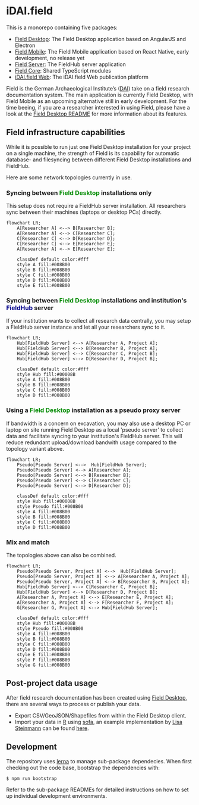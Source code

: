 # iDAI.field

This is a monorepo containing five packages:

* [Field Desktop](desktop): The Field Desktop application based on AngularJS and Electron
* [Field Mobile](mobile): The Field Mobile application based on React Native, early development, no release yet
* [Field Server](server): The FieldHub server application
* [Field Core](core): Shared TypeScript modules
* [iDAI.field Web](web): The iDAI.field Web publication platform

Field is the German Archaeological Institute’s ([DAI](https://www.dainst.org)) take on a field research documentation system. The main application is currently Field Desktop, with Field Mobile as an upcoming alternative still in early development. For the time beeing, if you are a researcher interested in using Field, please have a look at the [Field Desktop README](desktop) for more information about its features.

## Field infrastructure capabilities

While it is possible to run just one Field Desktop installation for your project on a single machine, the strength of Field is its capability for automatic database- and filesyncing between different Field Desktop installations and FieldHub.

Here are some network topologies currently in use.

### Syncing between <span style="color: #008B00;">Field Desktop</span> installations only

This setup does not require a FieldHub server installation. All researchers sync between their machines (laptops or desktop PCs) directly.

```mermaid
flowchart LR;
    A[Researcher A] <--> B[Researcher B];
    A[Researcher A] <--> C[Researcher C];
    C[Researcher C] <--> D[Researcher D];
    C[Researcher C] <--> E[Researcher E];
    A[Researcher A] <--> E[Researcher E];
    
    classDef default color:#fff
    style A fill:#008B00
    style B fill:#008B00
    style C fill:#008B00
    style D fill:#008B00
    style E fill:#008B00
```

### Syncing between <span style="color: #008B00;">Field Desktop</span> installations and institution's <span style="color: #00008B;">FieldHub</span> server

If your institution wants to collect all research data centrally, you may setup a FieldHub server instance and let all your researchers sync to it.

```mermaid
flowchart LR;
    Hub[FieldHub Server] <--> A[Researcher A, Project A];
    Hub[FieldHub Server] <--> B[Researcher B, Project A];
    Hub[FieldHub Server] <--> C[Researcher C, Project B];
    Hub[FieldHub Server] <--> D[Researcher D, Project B];

    classDef default color:#fff
    style Hub fill:#00008B
    style A fill:#008B00
    style B fill:#008B00
    style C fill:#008B00
    style D fill:#008B00
```

### Using a <span style="color: #008B00;">Field Desktop</span> installation as a pseudo proxy server

If bandwidth is a concern on excavation, you may also use a desktop PC or laptop on site running Field Desktop as a local 'pseudo server' to collect data and facilitate syncing to your institution's FieldHub server. This will reduce redundant upload/download bandwith usage compared to the topology variant above.

```mermaid
flowchart LR;
    Pseudo[Pseudo Server] <-->  Hub[FieldHub Server];
    Pseudo[Pseudo Server] <--> A[Researcher A];
    Pseudo[Pseudo Server] <--> B[Researcher B];
    Pseudo[Pseudo Server] <--> C[Researcher C];
    Pseudo[Pseudo Server] <--> D[Researcher D];

    classDef default color:#fff
    style Hub fill:#00008B
    style Pseudo fill:#008B00
    style A fill:#008B00
    style B fill:#008B00
    style C fill:#008B00
    style D fill:#008B00
```

### Mix and match

The topologies above can also be combined.

```mermaid
flowchart LR;
    Pseudo[Pseudo Server, Project A] <-->  Hub[FieldHub Server];
    Pseudo[Pseudo Server, Project A] <--> A[Researcher A, Project A];
    Pseudo[Pseudo Server, Project A] <--> B[Researcher B, Project A];
    Hub[FieldHub Server] <--> C[Researcher C, Project B];
    Hub[FieldHub Server] <--> D[Researcher D, Project B];
    A[Researcher A, Project A] <--> E[Researcher E, Project A];
    A[Researcher A, Project A] <--> F[Researcher F, Project A];
    G[Researcher G, Project A] <--> Hub[FieldHub Server];

    classDef default color:#fff
    style Hub fill:#00008B
    style Pseudo fill:#008B00
    style A fill:#008B00
    style B fill:#008B00
    style C fill:#008B00
    style D fill:#008B00
    style E fill:#008B00
    style F fill:#008B00
    style G fill:#008B00
```

## Post-project data usage

After field research documentation has been created using [Field Desktop](desktop), there are several ways to process or publish your data.
* Export CSV/GeoJSON/Shapefiles from within the Field Desktop client.
* Import your data in [R](https://www.r-project.org) using [sofa](https://github.com/ropensci/sofa), an example implementation by [Lisa Steinmann](https://orcid.org/0000-0002-2215-1243) can be found [here](https://github.com/lsteinmann/idaifieldR).


## Development

The repository uses [lerna](https://github.com/lerna/lerna) to manage sub-package dependecies.
When first checking out the code base, bootstrap the dependencies with:

    $ npm run bootstrap

Refer to the sub-package READMEs for detailed instructions on how to set up individual
development environments.
